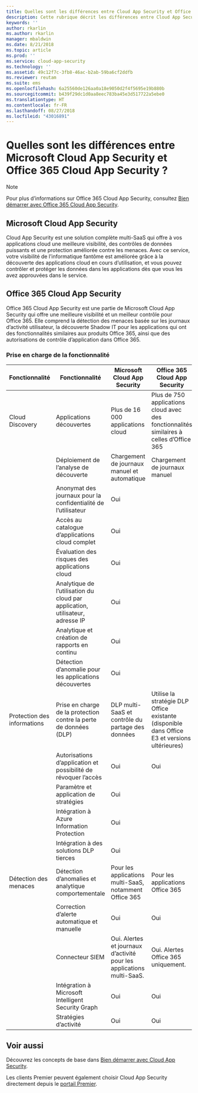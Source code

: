 ```yaml
---
title: Quelles sont les différences entre Cloud App Security et Office 365 Cloud App Security ? | Microsoft Docs
description: Cette rubrique décrit les différences entre Cloud App Security et Office 365 Cloud App Security.
keywords: ''
author: rkarlin
ms.author: rkarlin
manager: mbaldwin
ms.date: 8/21/2018
ms.topic: article
ms.prod: ''
ms.service: cloud-app-security
ms.technology: ''
ms.assetid: 49c12f7c-3fb8-46ac-b2ab-59ba6cf2ddfb
ms.reviewer: reutam
ms.suite: ems
ms.openlocfilehash: 6a25560de126aa0a18e9050d2f4f5695e19b880b
ms.sourcegitcommit: b439f29dc1d0aa8eec783ba45e3d517722a5ebe0
ms.translationtype: HT
ms.contentlocale: fr-FR
ms.lasthandoff: 08/27/2018
ms.locfileid: "43016891"
---
```

# <a name="what-are-the-differences-between-microsoft-cloud-app-security-and-office-365-cloud-app-security"></a>Quelles sont les différences entre Microsoft Cloud App Security et Office 365 Cloud App Security ?

> [!NOTE]
> Pour plus d’informations sur Office 365 Cloud App Security, consultez [Bien démarrer avec Office 365 Cloud App Security](https://support.office.com/article/Get-started-with-Advanced-Management-Security-d9ee4d67-f2b3-42b4-9c9e-c4529904990a).

## <a name="microsoft-cloud-app-security"></a>Microsoft Cloud App Security 

Cloud App Security est une solution complète multi-SaaS qui offre à vos applications cloud une meilleure visibilité, des contrôles de données puissants et une protection améliorée contre les menaces. Avec ce service, votre visibilité de l’informatique fantôme est améliorée grâce à la découverte des applications cloud en cours d’utilisation, et vous pouvez contrôler et protéger les données dans les applications dès que vous les avez approuvées dans le service. 

## <a name="office-365-cloud-app-security"></a>Office 365 Cloud App Security

Office 365 Cloud App Security est une partie de Microsoft Cloud App Security qui offre une meilleure visibilité et un meilleur contrôle pour Office 365. Elle comprend la détection des menaces basée sur les journaux d’activité utilisateur, la découverte Shadow IT pour les applications qui ont des fonctionnalités similaires aux produits Office 365, ainsi que des autorisations de contrôle d’application dans Office 365.

### <a name="feature-support"></a>Prise en charge de la fonctionnalité

|Fonctionnalité|Fonctionnalité|Microsoft Cloud App Security|Office 365 Cloud App Security|
|----|----|----|----|
|Cloud Discovery|Applications découvertes |Plus de 16 000 applications cloud  |Plus de 750 applications cloud avec des fonctionnalités similaires à celles d’Office 365|
||Déploiement de l’analyse de découverte|Chargement de journaux manuel et automatique|Chargement de journaux manuel|
||Anonymat des journaux pour la confidentialité de l’utilisateur|Oui||
||Accès au catalogue d’applications cloud complet|Oui||
||Évaluation des risques des applications cloud|Oui||
||Analytique de l’utilisation du cloud par application, utilisateur, adresse IP|Oui||
||Analytique et création de rapports en continu|Oui||
||Détection d’anomalie pour les applications découvertes|Oui||
|Protection des informations|Prise en charge de la protection contre la perte de données (DLP)|DLP multi-SaaS et contrôle du partage des données|Utilise la stratégie DLP Office existante (disponible dans Office E3 et versions ultérieures)|
||Autorisations d’application et possibilité de révoquer l’accès|Oui|Oui|
||Paramètre et application de stratégies|Oui||
||Intégration à Azure Information Protection |Oui||
||Intégration à des solutions DLP tierces|Oui||
|Détection des menaces|Détection d’anomalies et analytique comportementale|Pour les applications multi-SaaS, notamment Office 365|Pour les applications Office 365 |
||Correction d’alerte automatique et manuelle|Oui|Oui|
||Connecteur SIEM|Oui. Alertes et journaux d’activité pour les applications multi-SaaS.|Oui. Alertes Office 365 uniquement.|
||Intégration à Microsoft Intelligent Security Graph|Oui|Oui|
||Stratégies d’activité|Oui|Oui|



## <a name="see-also"></a>Voir aussi  

Découvrez les concepts de base dans [Bien démarrer avec Cloud App Security](getting-started-with-cloud-app-security.md).    

Les clients Premier peuvent également choisir Cloud App Security directement depuis le [portail Premier](https://premier.microsoft.com/).   
